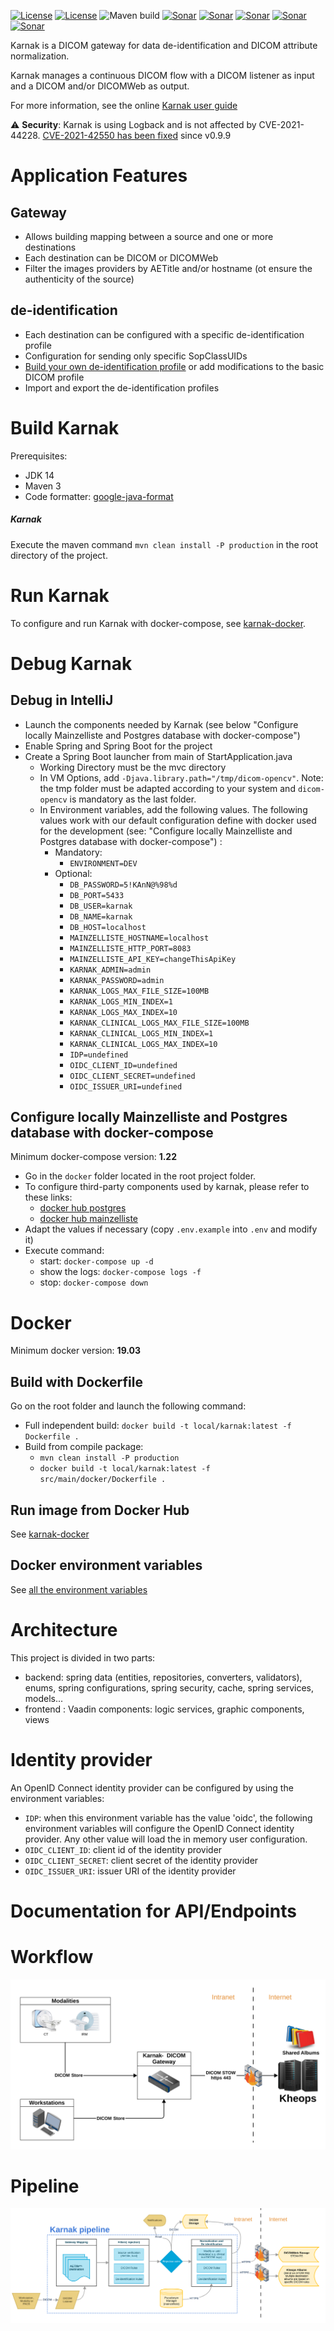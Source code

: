 [![License](https://img.shields.io/badge/License-EPL%202.0-blue.svg)](https://opensource.org/licenses/EPL-2.0) [![License](https://img.shields.io/badge/License-Apache%202.0-blue.svg)](https://opensource.org/licenses/Apache-2.0)  ![Maven build](https://github.com/OsiriX-Foundation/karnak/workflows/Build/badge.svg?branch=master)
[![Sonar](https://sonarcloud.io/api/project_badges/measure?project=karnak&metric=ncloc)](https://sonarcloud.io/component_measures?id=karnak) [![Sonar](https://sonarcloud.io/api/project_badges/measure?project=karnak&metric=reliability_rating)](https://sonarcloud.io/component_measures?id=karnak) [![Sonar](https://sonarcloud.io/api/project_badges/measure?project=karnak&metric=sqale_rating)](https://sonarcloud.io/component_measures?id=karnak) [![Sonar](https://sonarcloud.io/api/project_badges/measure?project=karnak&metric=security_rating)](https://sonarcloud.io/component_measures?id=karnak) [![Sonar](https://sonarcloud.io/api/project_badges/measure?project=karnak&metric=alert_status)](https://sonarcloud.io/dashboard?id=karnak)

Karnak is a DICOM gateway for data de-identification and DICOM attribute normalization.

Karnak manages a continuous DICOM flow with a DICOM listener as input and a DICOM and/or DICOMWeb as
output.

For more information, see the
online [Karnak user guide](https://osirix-foundation.github.io/karnak-documentation/)

:warning: **Security**: Karnak is using Logback and is not affected by CVE-2021-44228. [CVE-2021-42550 has been fixed](https://github.com/OsiriX-Foundation/karnak/issues/180) since v0.9.9

# Application Features

## Gateway

- Allows building mapping between a source and one or more destinations
- Each destination can be DICOM or DICOMWeb
- Filter the images providers by AETitle and/or hostname (ot ensure the authenticity of the source)

## de-identification

- Each destination can be configured with a specific de-identification profile
- Configuration for sending only specific SopClassUIDs
- [Build your own de-identification profile](https://osirix-foundation.github.io/karnak-documentation/docs/deidentification/profiles)
  or add modifications to the basic DICOM profile
- Import and export the de-identification profiles

# Build Karnak

Prerequisites:

- JDK 14
- Maven 3
- Code formatter: [google-java-format](https://github.com/google/google-java-format)

##### Karnak

Execute the maven command `mvn clean install -P production` in the root directory of the project.

# Run Karnak

To configure and run Karnak with docker-compose,
see [karnak-docker](https://github.com/OsiriX-Foundation/karnak-docker).

# Debug Karnak

## Debug in IntelliJ

- Launch the components needed by Karnak (see below "Configure locally Mainzelliste and Postgres
  database with docker-compose")
- Enable Spring and Spring Boot for the project
- Create a Spring Boot launcher from main of StartApplication.java
    - Working Directory must be the mvc directory
    - In VM Options, add `-Djava.library.path="/tmp/dicom-opencv"`. Note: the tmp folder must be adapted according to your system and `dicom-opencv` is mandatory as the last folder.
    - In Environment variables, add the following values. The following values work with our default
      configuration define with docker used for the development (see: "Configure locally
      Mainzelliste and Postgres database with docker-compose") :
        - Mandatory:
            - `ENVIRONMENT=DEV`
        - Optional:
            - `DB_PASSWORD=5!KAnN@%98%d`
            - `DB_PORT=5433`
            - `DB_USER=karnak`
            - `DB_NAME=karnak`
            - `DB_HOST=localhost`
            - `MAINZELLISTE_HOSTNAME=localhost`
            - `MAINZELLISTE_HTTP_PORT=8083`
            - `MAINZELLISTE_API_KEY=changeThisApiKey`
            - `KARNAK_ADMIN=admin`
            - `KARNAK_PASSWORD=admin`
            - `KARNAK_LOGS_MAX_FILE_SIZE=100MB`
            - `KARNAK_LOGS_MIN_INDEX=1`
            - `KARNAK_LOGS_MAX_INDEX=10`
            - `KARNAK_CLINICAL_LOGS_MAX_FILE_SIZE=100MB`
            - `KARNAK_CLINICAL_LOGS_MIN_INDEX=1`
            - `KARNAK_CLINICAL_LOGS_MAX_INDEX=10`
            - `IDP=undefined`
            - `OIDC_CLIENT_ID=undefined`
            - `OIDC_CLIENT_SECRET=undefined`
            - `OIDC_ISSUER_URI=undefined`
            
## Configure locally Mainzelliste and Postgres database with docker-compose

Minimum docker-compose version: **1.22**

- Go in the `docker` folder located in the root project folder.
- To configure third-party components used by karnak, please refer to these links:
    - [docker hub postgres](https://hub.docker.com/_/postgres)
    - [docker hub mainzelliste](https://hub.docker.com/r/osirixfoundation/karnak-mainzelliste)
- Adapt the values if necessary (copy `.env.example` into `.env` and modify it)
- Execute command:
    - start: `docker-compose up -d`
    - show the logs: `docker-compose logs -f`
    - stop: `docker-compose down`

# Docker

Minimum docker version: **19.03**

## Build with Dockerfile

Go on the root folder and launch the following command:

* Full independent build: `docker build -t local/karnak:latest -f Dockerfile .`
* Build from compile package:
    * `mvn clean install -P production`
    * `docker build -t local/karnak:latest -f src/main/docker/Dockerfile .`

## Run image from Docker Hub

See [karnak-docker](https://github.com/OsiriX-Foundation/karnak-docker)

## Docker environment variables

See [all the environment variables](https://github.com/OsiriX-Foundation/karnak-docker#environment-variables)

# Architecture

This project is divided in two parts:

- backend: spring data (entities, repositories, converters, validators), enums, 
        spring configurations, spring security, cache, spring services, models...
- frontend : Vaadin components:  logic services, graphic components, views

# Identity provider

An OpenID Connect identity provider can be configured by using the environment variables:
 - `IDP`:  when this environment variable has the value 'oidc', the following environment 
 variables will configure the OpenID Connect identity provider. Any other value will load the in 
 memory user configuration. 
 - `OIDC_CLIENT_ID`: client id of the identity provider 
 - `OIDC_CLIENT_SECRET`: client secret of the identity provider
 - `OIDC_ISSUER_URI`: issuer URI of the identity provider
 
# Documentation for API/Endpoints 

# Workflow

![Workflow](doc/karnak-workflow.svg)

# Pipeline

![Workflow](doc/karnak-pipeline.svg)
